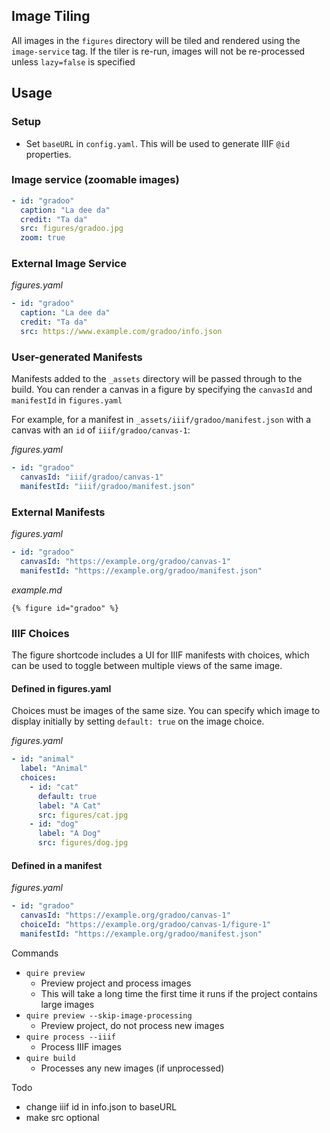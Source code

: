 ## Image Tiling
All images in the `figures` directory will be tiled and rendered using the `image-service` tag.
If the tiler is re-run, images will not be re-processed unless `lazy=false` is specified

## Usage
### Setup
- Set `baseURL` in `config.yaml`. This will be used to generate IIIF `@id` properties.

### Image service (zoomable images)
```yaml
- id: "gradoo"
  caption: "La dee da"
  credit: "Ta da"
  src: figures/gradoo.jpg
  zoom: true
```

### External Image Service
_figures.yaml_
```yaml
- id: "gradoo"
  caption: "La dee da"
  credit: "Ta da"
  src: https://www.example.com/gradoo/info.json
```

### User-generated Manifests
Manifests added to the `_assets` directory will be passed through to the build. You can render a canvas in a figure by specifying the `canvasId` and `manifestId` in `figures.yaml`

For example, for a manifest in `_assets/iiif/gradoo/manifest.json` with a canvas with an `id` of `iiif/gradoo/canvas-1`:

_figures.yaml_
```yaml
- id: "gradoo"
  canvasId: "iiif/gradoo/canvas-1"
  manifestId: "iiif/gradoo/manifest.json"
```

### External Manifests
_figures.yaml_
```yaml
- id: "gradoo"
  canvasId: "https://example.org/gradoo/canvas-1"
  manifestId: "https://example.org/gradoo/manifest.json"
```
_example.md_
```liquid
{% figure id="gradoo" %}
```

### IIIF Choices
The figure shortcode includes a UI for IIIF manifests with choices, which can be used to toggle between multiple views of the same image.


#### Defined in figures.yaml
Choices must be images of the same size. You can specify which image to display initially by setting `default: true` on the image choice.

_figures.yaml_
```yaml
- id: "animal"
  label: "Animal"
  choices:
    - id: "cat"
      default: true
      label: "A Cat"
      src: figures/cat.jpg
    - id: "dog"
      label: "A Dog"
      src: figures/dog.jpg
```

#### Defined in a manifest
_figures.yaml_
```yaml
- id: "gradoo"
  canvasId: "https://example.org/gradoo/canvas-1"
  choiceId: "https://example.org/gradoo/canvas-1/figure-1"
  manifestId: "https://example.org/gradoo/manifest.json"
```

Commands
- `quire preview`
  - Preview project and process images
  - This will take a long time the first time it runs if the project contains large images
- `quire preview --skip-image-processing`
  - Preview project, do not process new images
- `quire process --iiif`
  - Process IIIF images
- `quire build`
  - Processes any new images (if unprocessed)

Todo
- change iiif id in info.json to baseURL
- make src optional
